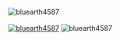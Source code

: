 ![bluearth4587](https://github-readme-stats.vercel.app/api?username=xlooslo&show_icons=true&theme=radical)
<br/><br/>
[![bluearth4587](http://mazassumnida.wtf/api/v2/generate_badge?boj=bluearth4587)](https://solved.ac/bluearth4587)
![bluearth4587](github-readme-stats.vercel.app/api/top-langs/?username={bluearth4587}&langs_count=8)
